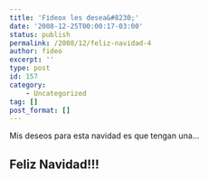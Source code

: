 ```yaml
---
title: 'Fideox les desea&#8230;'
date: '2008-12-25T00:00:17-03:00'
status: publish
permalink: /2008/12/feliz-navidad-4
author: fideo
excerpt: ''
type: post
id: 157
category:
    - Uncategorized
tag: []
post_format: []
---
```

Mis deseos para esta navidad es que tengan una…

Feliz Navidad!!!
----------------